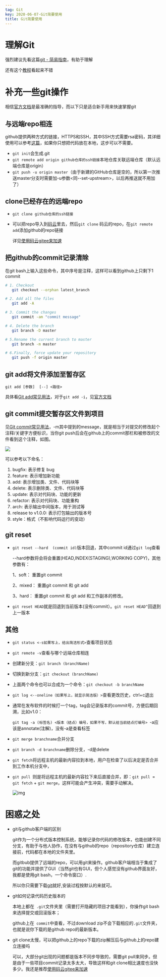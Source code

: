 ```yaml
---
tag: Git
key: 2020-06-07-Git简要使用
title: Git简要使用
---
```


# 理解Git

强烈建议先看这篇[git - 简易指南](https://www.bootcss.com/p/git-guide/)，有助于理解

还有这个[教程](https://oschina.gitee.io/learn-git-branching/?demo)看起来不错

# 补充一些git操作

相信[官方文档](https://git-scm.com/book/zh/v2)是最准确的指导，而以下只是适合新手用来快速掌握git

## 与远端repo相连

github提供两种方式的链接，HTTPS和SSH，其中SSH方式需要rsa密码，其详细使用可以参考[这篇](https://blog.csdn.net/lixiuxiu2017/article/details/79495884)，如果你只想把代码放在本地，这步可以不需要。

* `git init`会生成.git
* `git remote add origin github仓库的ssh链接`本地仓库关联远端仓库（默认远端仓库是origin）
* `git push -u origin master`（由于新建的GitHub仓库是空的，所以第一次推送master分支时需要加-u参数<同--set-upstream>，以后再推送就不用加了）

## clone已经存在的远端repo

* `git clone github仓库的ssh链接`

* 可以把repo导入到[码云](https://gitee.com/)里去，然后`git clone` 码云的repo，在`git remote add`添加github的repo链接

  详见[使用码云gitee来加速](https://www.pianshen.com/article/15551019706/#4GitHub_29)

## 把github的commit记录清除

在git bash上输入这些命令，其中序号是注释，这样可以看到github上只剩下1 commit

```bash
# 1. Checkout
   git checkout --orphan latest_branch

# 2. Add all the files
   git add -A

# 3. Commit the changes
   git commit -am "commit message"

# 4. Delete the branch
   git branch -D master

# 5.Rename the current branch to master
   git branch -m master

# 6.Finally, force update your repository
   git push -f origin master
```

##  git add将文件添加至暂存区

`git add [参数]  [--] <路径>`

具体看[Git add常见用法](https://www.cnblogs.com/qianqiannian/p/5998054.html)，对于`git add -i`，见[官方文档](https://git-scm.com/book/zh/v2/Git-工具-交互式暂存)

## git commit提交暂存区文件到项目

见[Git commit常见用法](https://www.cnblogs.com/qianqiannian/p/6005628.html)，-m其中提到的message，就是相当于对提交的修改起个注释/关键字方便标识，当你git push后会在github上的commit那栏和被修改的文件看到这个注释，如图。

![](https://xdo0.github.io/_posts/imgsrc/commit.jpg)

可以参考以下命名：

1. bugfix: 表示修复 bug
2. feature: 表示增加新功能 
3. add: 表示增加类、文件、代码块等
4. delete: 表示删除类、文件、代码块等
5. update: 表示对代码块、功能的更新
6. refactor: 表示对代码块、功能重构
7. arch: 表示输出中间版本，用于测试等
8. release to v1.0.0: 表示打包输出的版本号
9. style：格式（不影响代码运行的变动）

## git reset

* `git reset --hard  (commit id)`版本回退，其中commit id通过`git log`查看

  --hard参数将会将会重置(HEAD,INDEX(STAGING),WORKING COPY)，其他参数有：

  1、soft： 重置git commit

  2、mixed： 重置git commit 和 git add

  3、hard： 重置git commit 和 git add 和工作副本的修改。

* `git reset HEAD`就是回退到当前版本(没有commit）。`git reset HEAD^`回退到上一版本

## 其他

* `git status <-s如果写上，给出简洁形式>`查看项目状态

* `git remote -v`查看与哪个远端仓库相连

* 创建新分支：`git branch (branchName)`

* 切换到新分支：`git checkout (branchName)`

* 上面两个命令也可以合成为一个命令：`git checkout -b branchName`

* `git log <--oneline（如果写上，就显示简洁版）>`查看更改历史，ctrl+c退出

* 通常在发布软件的时候打一个tag，tag会记录版本的commit号，方便后期回溯，比如v1.0：

  `git tag -a (标签名) <版本（结点）编号，如果不写，默认给当前结点打编号> `-a应该是annotate(注解)，没有-a是查看标签

* `git merge branchname`合并分支

* `git branch -d branchname`删除分支，-d是delete

* `git fetch`将远程主机的最新内容拉到本地，用户在检查了以后决定是否合并到工作本机分支中，

* `git pull `则是将远程主机的最新内容拉下来后直接合并，即：`git pull `= `git fetch` + `git merge`，这样可能会产生冲突，需要手动解决。

  ![img](https://xdo0.github.io/_posts/imgsrc/git.jpg)

  

# 困惑之处

* git与github客户端的区别

  git作为一个分布式版本控制系统，能够记录你代码的修改版本，也能创建不同分支，有助于与他人协作，在没有与github的repo（repository仓库）建立连接前，代码都在本地的文件夹里。

  而gitbub提供了远端的repo，可以用git来操作。github客户端相当于集成了git的功能并提供了GUI（当然git也有GUI，但个人感觉没有github界面友好，我都是使用git bash，一个命令窗口）.

  所以你只需要下载[git](https://git-scm.com/downloads)就好,安装过程按默认的来就可。

* git如何记录代码历史版本的

  本地上都在` .git`文件夹里（需要打开隐藏的项目才能看到），你操作git bash来选择提交或回滚版本；

  github上在` commit`中查看，不过download zip不会下载相应的`.git`文件夹，也就是说你下载的是github repo的最新版本。

* git clone太慢，可以把github上的repo下载的zip解压后与github上的repo建立连接吗

  可以，大部分git出现的问题都是版本不同步导致的，需要git pull来同步。但是由于一些项目commit记录太多太大，导致这样和git clone相比速度也没快多少。我还是推荐[使用码云gitee来加速](https://www.pianshen.com/article/15551019706/#4GitHub_29)

  

  